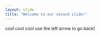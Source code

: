 ```yaml
---
layout: slide
title: "Welcome to our second slide!"
---
```

cool cool cool
use the left arrow to go back!
